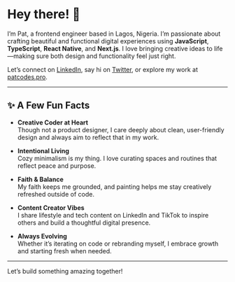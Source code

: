 # Hey there! 👋

I’m Pat, a frontend engineer based in Lagos, Nigeria. I’m passionate about crafting beautiful and functional digital experiences using **JavaScript**, **TypeScript**, **React Native**, and **Next.js**. I love bringing creative ideas to life—making sure both design and functionality feel just right.

Let’s connect on [LinkedIn](https://www.linkedin.com/in/patcodes/), say hi on [Twitter](https://x.com/PatienceEmaik_), or explore my work at [patcodes.pro](https://www.patcodes.pro/).

---

## ✨ A Few Fun Facts

- **Creative Coder at Heart**  
  Though not a product designer, I care deeply about clean, user-friendly design and always aim to reflect that in my work.

- **Intentional Living**  
  Cozy minimalism is my thing. I love curating spaces and routines that reflect peace and purpose.

- **Faith & Balance**  
  My faith keeps me grounded, and painting helps me stay creatively refreshed outside of code.

- **Content Creator Vibes**  
  I share lifestyle and tech content on LinkedIn and TikTok to inspire others and build a thoughtful digital presence.

- **Always Evolving**  
  Whether it’s iterating on code or rebranding myself, I embrace growth and starting fresh when needed.

---

Let’s build something amazing together!

